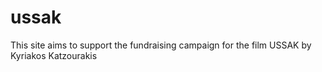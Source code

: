 # ussak
This site aims to support the fundraising campaign for the film USSAK by Kyriakos Katzourakis
